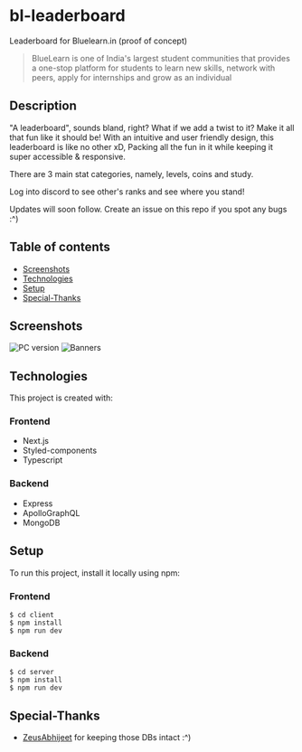 # bl-leaderboard
Leaderboard for Bluelearn.in (proof of concept)

> BlueLearn is one of India's largest student communities that provides a one-stop platform for students to learn new skills, network with peers, apply for internships and grow as an individual

## Description
"A leaderboard", sounds bland, right? What if we add a twist to it? Make it all that fun like it should be! 
With an intuitive and user friendly design, this leaderboard is like no other xD,
Packing all the fun in it while keeping it super accessible & responsive.

There are 3 main stat categories, namely, levels, coins and study.

Log into discord to see other's ranks and see where you stand! 

Updates will soon follow.
Create an issue on this repo if you spot any bugs :^)

## Table of contents
* [Screenshots](#screenshots)
* [Technologies](#technologies)
* [Setup](#setup)
* [Special-Thanks](#special-thanks)

## Screenshots

![PC version](https://user-images.githubusercontent.com/76647618/147663869-05838720-de84-46ba-806f-e5e8b4df6a83.png)
![Banners](https://user-images.githubusercontent.com/76647618/147820822-2bc65686-af89-4ecb-ab79-19871ee39e65.png)

## Technologies
This project is created with:

### Frontend
* Next.js
* Styled-components
* Typescript

### Backend
* Express
* ApolloGraphQL
* MongoDB

## Setup
To run this project, install it locally using npm:

### Frontend
```
$ cd client
$ npm install
$ npm run dev
```
### Backend
```
$ cd server
$ npm install
$ npm run dev
```

## Special-Thanks
* [ZeusAbhijeet](https://github.com/ZeusAbhijeet) for keeping those DBs intact :^)
